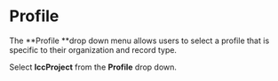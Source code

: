 # Profile

The **Profile **drop down menu allows users to select a profile that is specific to their organization and record type.

Select **lccProject** from the **Profile** drop down.

